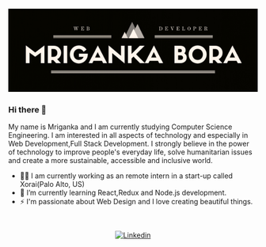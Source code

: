 ![Profile Header Image](https://raw.githubusercontent.com/boramriganka/boramriganka/master/header_github.png)


### Hi there 👋

My name is Mriganka and I am currently studying  Computer Science Engineering. I am interested in all aspects of technology and especially in Web Development,Full Stack Development. I strongly believe in the power of technology to improve people's everyday life, solve humanitarian issues and create a more sustainable, accessible and inclusive world.
<br>
- 👩‍🎓 I am currently working as an remote intern in a start-up called Xorai(Palo Alto, US)
- 🌱 I’m currently learning React,Redux and Node.js development.
- ⚡ I'm passionate about Web Design and I love creating beautiful things.
<br>

<p align="center">
  <a href="https://www.linkedin.com/in/mrigankabora" target="_blank"><img src="https://img.shields.io/badge/LinkedIn-0077B5?style=for-the-badge&logo=linkedin&logoColor=white" alt="Linkedin"></a>
</p>
